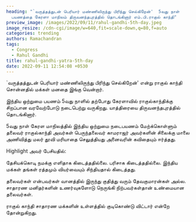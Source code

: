 ```yaml
---
heading: "`வருத்தத்துடன் பெரியார் மண்ணிலிருந்து பிரிந்து செல்கிறேன்'  5வது நாள்
  பயணத்தை கேரளா மாநிலம் திருவனந்தபுரத்தில் தொடங்கினார் எம்.பி.ராகுல் காந்தி"
preview_image: /images/2022/09/11/rahul-gandhi-5th-day.jpeg
image_resize: /cdn-cgi/image/w=640,fit=scale-down,q=80,f=auto
categories: trending
authors: Ramachandran
tags:
  - Congress
  - Rahul Gandhi
title: rahul-gandhi-yatra-5th-day
date: 2022-09-11 12:54:08 +0530
---
```

`வருத்தத்துடன் பெரியார் மண்ணிலிருந்து பிரிந்து செல்கிறேன்' என்று ராகுல் காந்தி சொன்னதில் மக்கள் மனதை இங்கு வென்றார்.

இந்திய ஒற்றுமை பயணம் 5வது நாளில் தற்போது கேரளாவில் ராகுல்காந்திக்கு சிறப்பான வரவேற்போடு நடைபெற்று வருகிறது. யாத்திரையை  திருவனந்தபுரத்தில் தொடங்கினார். 

5வது நாள் கேரள மாநிலத்தில் இந்திய ஒற்றுமை நடைபயணம் மேற்க்கொள்ளும் தலைவர் ராகுல்காந்தி அவர்கள் பெருந்தலைவர் காமராஜர் அவர்களின் சிலைக்கு மாலை அணிவித்து மலர் தூவி மரியாதை செலுத்தியது அனைவரின் கவிதையும் ஈர்த்தது.

Highlight அவர் பேசியதில்:

தேசியக்கொடி நமக்கு எளிதாக கிடைத்ததில்லை. பரிசாக கிடைத்ததில்லை.
இந்திய மக்கள் தங்கள் ரத்தமும் வியர்வையும் சிந்தியதால் கிடைத்தது.

தலைவர்கள் என்பவர்கள் வானத்தில் இருந்து குதித்து வரும் தேவகுமாரன்கள் அல்ல. சாதாரண மனிதர்களின் உணர்வுகளோடு நெருங்கி நிற்பவர்கள்தான் உண்மையான தலைவர்கள்.

ராகுல் காந்தி சாதாரண மக்களின் உள்ளத்தில் குடிகொண்டு விட்டார் என்றே தோன்றுகிறது.